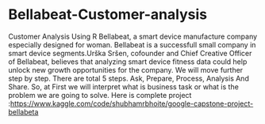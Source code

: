 # Bellabeat-Customer-analysis
Customer Analysis Using R 
Bellabeat, a smart device manufacture company especially designed for woman. Bellabeat is a successfull small company in smart device segments.Urška Sršen, cofounder and Chief Creative Officer of Bellabeat, believes that analyzing smart device fitness data could help unlock new growth opportunities for the company. We will move further step by step. There are total 5 steps. Ask, Prepare, Process, Analysis And Share. So, at First we will interpret what is business task or what is the problem we are going to solve.
Here is complete project :https://www.kaggle.com/code/shubhamrbhoite/google-capstone-project-bellabeta
